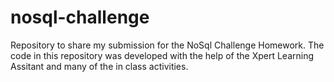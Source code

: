 # nosql-challenge
Repository to share my submission for the NoSql Challenge Homework. The code in this repository was developed with the help of the Xpert Learning Assitant and many of the in class activities.
